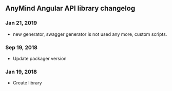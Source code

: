 ## AnyMind Angular API library changelog
<a name="Jan 21, 2019"></a>
### Jan 21, 2019
* new generator, swagger generator is not used any more, custom scripts. 

<a name="Sep 19, 2018"></a>
### Sep 19, 2018
* Update packager version

<a name="Jan 19, 2018"></a>
### Jan 19, 2018
* Create library